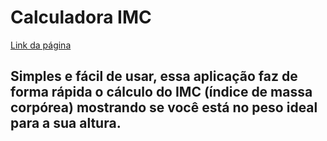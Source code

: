 # Calculadora IMC
[Link da página](https://andrierlison.github.io/calculadora_imc/)
## Simples e fácil de usar, essa aplicação faz de forma rápida o cálculo do IMC (índice de massa corpórea) mostrando se você está no peso ideal para a sua altura.
